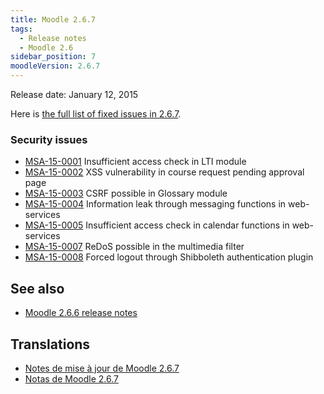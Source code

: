 ```yaml
---
title: Moodle 2.6.7
tags:
  - Release notes
  - Moodle 2.6
sidebar_position: 7
moodleVersion: 2.6.7
---
```


Release date: January 12, 2015

Here is [the full list of fixed issues in 2.6.7](https://tracker.moodle.org/secure/IssueNavigator!executeAdvanced.jspa?jqlQuery=project+%3D+mdl+AND+resolution+%3D+fixed+AND+fixVersion+in+%28%222.6.7%22%29+ORDER+BY+priority+DESC&runQuery=true&clear=true).

### Security issues

- [MSA-15-0001](https://moodle.org/mod/forum/discuss.php?d=278611) Insufficient access check in LTI module
- [MSA-15-0002](https://moodle.org/mod/forum/discuss.php?d=278612) XSS vulnerability in course request pending approval page
- [MSA-15-0003](https://moodle.org/mod/forum/discuss.php?d=278613) CSRF possible in Glossary module
- [MSA-15-0004](https://moodle.org/mod/forum/discuss.php?d=278614) Information leak through messaging functions in web-services
- [MSA-15-0005](https://moodle.org/mod/forum/discuss.php?d=278615) Insufficient access check in calendar functions in web-services
- [MSA-15-0007](https://moodle.org/mod/forum/discuss.php?d=278617) ReDoS possible in the multimedia filter
- [MSA-15-0008](https://moodle.org/mod/forum/discuss.php?d=278618) Forced logout through Shibboleth authentication plugin

## See also

- [Moodle 2.6.6 release notes](/general/releases/2.6/2.6.6)

## Translations

- [Notes de mise à jour de Moodle 2.6.7](https://docs.moodle.org/fr/Notes_de_mise_à_jour_de_Moodle_2.6.7)
- [Notas de Moodle 2.6.7](https://docs.moodle.org/es/Notas_de_Moodle_2.6.7)
